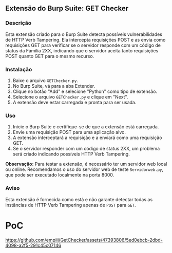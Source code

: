 ## Extensão do Burp Suite: GET Checker

### Descrição
Esta extensão criado para o Burp Suite detecta possíveis vulnerabilidades de HTTP Verb Tampering. Ela intercepta requisições POST e as envia como requisições GET para verificar se o servidor responde com um código de status da Fámilia 2XX, indicando que o servidor aceita tanto requisições POST quanto GET para o mesmo recurso.

### Instalação
1. Baixe o arquivo `GETChecker.py`.
2. No Burp Suite, vá para a aba Extender.
3. Clique no botão "Add" e selecione "Python" como tipo de extensão.
4. Selecione o arquivo `GETChecker.py` e clique em "Next".
5. A extensão deve estar carregada e pronta para ser usada.

### Uso
1. Inicie o Burp Suite e certifique-se de que a extensão está carregada.
2. Envie uma requisição POST para uma aplicação alvo.
3. A extensão interceptará a requisição e a enviará como uma requisição GET.
4. Se o servidor responder com um código de status 2XX, um problema será criado indicando possíveis HTTP Verb Tampering.

**Observação:** Para testar a extensão, é necessário ter um servidor web local ou online. Recomendamos o uso do servidor web de teste `Servidorweb.py`, que pode ser executado localmente na porta 8000.

### Aviso
Esta extensão é fornecida como está e não garante detectar todas as instâncias de HTTP Verb Tampering apenas de `POST` para `GET`. 

# PoC

https://github.com/empiii/GetChecker/assets/47393806/5ed0ebcb-2dbd-4098-a2f5-291c45c07146

